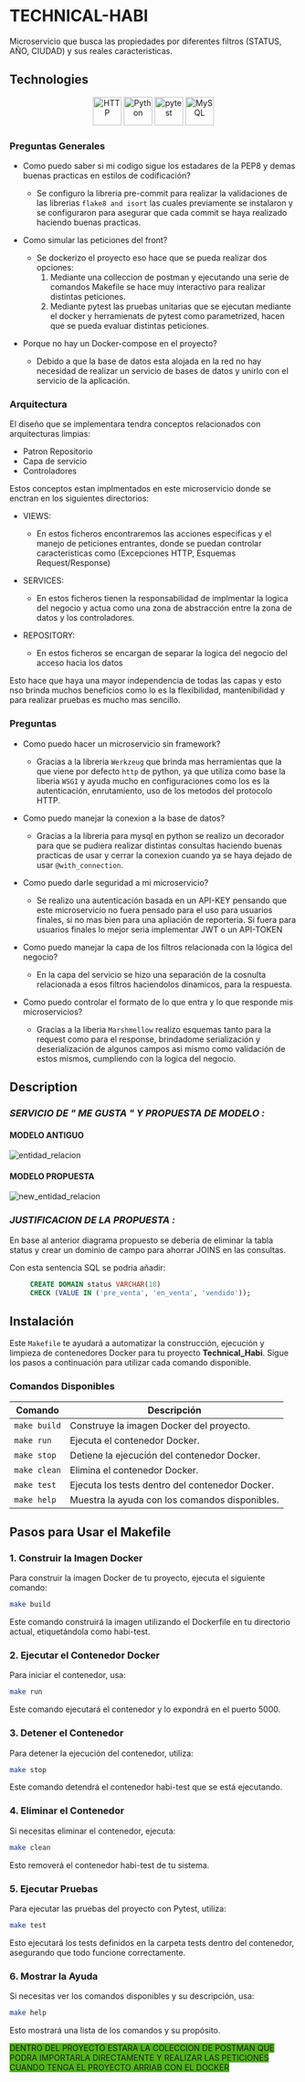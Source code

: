 # TECHNICAL-HABI

Microservicio que busca las propiedades por diferentes filtros (STATUS, AÑO, CIUDAD) y sus reales caracteristicas.

## Technologies

<div align="center">
 <img width="50" src="https://user-images.githubusercontent.com/25181517/192107854-765620d7-f909-4953-a6da-36e1ef69eea6.png" alt="HTTP" title="HTTP"/>
 <img width="50" src="https://user-images.githubusercontent.com/25181517/183423507-c056a6f9-1ba8-4312-a350-19bcbc5a8697.png" alt="Python" title="Python"/>
 <img width="50" src="https://user-images.githubusercontent.com/25181517/184117132-9e89a93b-65fb-47c3-91e7-7d0f99e7c066.png" alt="pytest" title="pytest"/>
 <img width="50" src="https://user-images.githubusercontent.com/25181517/183896128-ec99105a-ec1a-4d85-b08b-1aa1620b2046.png" alt="MySQL" title="MySQL"/>
</div>

### Preguntas Generales

* Como puedo saber si mi codigo sigue los estadares de la PEP8 y demas buenas practicas en estilos de codificación?
  * Se configuro la libreria pre-commit para realizar la validaciones de las librerias `flake8 and isort` las cuales previamente se instalaron y se configuraron para asegurar que cada commit se haya realizado haciendo buenas practicas.

* Como simular las peticiones del front?
  * Se dockerizo el proyecto eso hace que se pueda realizar dos opciones:
    1. Mediante una colleccion de postman y ejecutando una serie de comandos Makefile
    se hace muy interactivo para realizar distintas peticiones.
    2. Mediante pytest las pruebas unitarias que se ejecutan mediante el docker y herramienats de pytest como parametrized, hacen que se pueda evaluar distintas peticiones.

* Porque no hay un Docker-compose en el proyecto?
  * Debido a que la base de datos esta alojada en la red no hay necesidad de realizar un servicio de bases de datos y unirlo con el servicio de la aplicación.

### Arquitectura

El diseño que se implementara tendra conceptos relacionados con arquitecturas limpias:

* Patron Repositorio
* Capa de servicio
* Controladores

Estos conceptos estan implmentados en este microservicio donde se enctran en los siguientes directorios:

* VIEWS:
  * En estos ficheros encontraremos las acciones especificas y el manejo de peticiones entrantes, donde se puedan controlar caracteristicas como (Excepciones HTTP, Esquemas Request/Response)

* SERVICES:
  * En estos ficheros tienen la responsabilidad de implmentar la logica del negocio y actua como una zona de abstracción entre la zona de datos y los controladores.

* REPOSITORY:
  * En estos ficheros se encargan de separar la logica del negocio del acceso hacia los datos

Esto hace que haya una mayor independencia de todas las capas y esto nso brinda muchos beneficios como lo es la flexibilidad, mantenibilidad y para realizar pruebas es mucho mas sencillo.

### Preguntas

* Como puedo hacer un microservicio sin framework?
  * Gracias a la libreria `Werkzeug` que brinda mas herramientas que la que viene por defecto `http` de python, ya que utiliza como base la liberia `WSGI` y ayuda mucho en configuraciones como los es la autenticación, enrutamiento, uso de los metodos del protocolo HTTP.

* Como puedo manejar la conexion a la base de datos?
  * Gracias a la libreria para mysql en python se realizo un decorador para que se pudiera realizar distintas consultas haciendo buenas practicas de usar y cerrar la conexion cuando ya se haya dejado de usar `@with_connection`.

* Como puedo darle seguridad a mi microservicio?
  * Se realizo una autenticación basada en un API-KEY pensando que este microservicio no fuera pensado para el uso para usuarios finales, si no mas bien para una apliación de reporteria.
  Si fuera para usuarios finales lo mejor seria implementar JWT o un API-TOKEN

* Como puedo manejar la capa de los filtros relacionada con la lógica del negocio?
  * En la capa del servicio se hizo una separación de la cosnulta relacionada a esos filtros haciendolos dinamicos, para la respuesta.

* Como puedo controlar el formato de lo que entra y lo que responde mis microservicios?
  * Gracias a la liberia `Marshmellow` realizo esquemas tanto para la request como para el response, brindadome serialización y deserialización de algunos campos asi mismo como validación de estos mismos, cumpliendo con la logica del negocio.

## Description

### ***SERVICIO DE " ME GUSTA " Y PROPUESTA DE MODELO :***

#### MODELO ANTIGUO

![entidad_relacion](https://github.com/sdparada97/API-Properties/assets/49702755/7f40e262-3ec2-457a-9f77-9a094d508b5a)

#### MODELO PROPUESTA

![new_entidad_relacion](https://github.com/sdparada97/API-Properties/assets/49702755/92afe9c6-e92a-4392-a490-143e6fd02d8e)

### ***JUSTIFICACION DE LA PROPUESTA :***

En base al anterior diagrama propuesto se deberia de eliminar la tabla status y crear un dominio de campo para ahorrar JOINS en las consultas.

Con esta sentencia SQL se podria añadir:

```sql
     CREATE DOMAIN status VARCHAR(10)
     CHECK (VALUE IN ('pre_venta', 'en_venta', 'vendido'));
```

## Instalación

Este `Makefile` te ayudará a automatizar la construcción, ejecución y limpieza de contenedores Docker para tu proyecto **Technical_Habi**. Sigue los pasos a continuación para utilizar cada comando disponible.

### Comandos Disponibles

| Comando           | Descripción                                      |
|-------------------|--------------------------------------------------|
| `make build`      | Construye la imagen Docker del proyecto.         |
| `make run`        | Ejecuta el contenedor Docker.                    |
| `make stop`       | Detiene la ejecución del contenedor Docker.      |
| `make clean`      | Elimina el contenedor Docker.                    |
| `make test`       | Ejecuta los tests dentro del contenedor Docker.  |
| `make help`       | Muestra la ayuda con los comandos disponibles.   |

## Pasos para Usar el Makefile

### 1. Construir la Imagen Docker

Para construir la imagen Docker de tu proyecto, ejecuta el siguiente comando:

```bash
make build
```

Este comando construirá la imagen utilizando el Dockerfile en tu directorio actual, etiquetándola como habi-test.

### 2. Ejecutar el Contenedor Docker

Para iniciar el contenedor, usa:

```bash
make run
```

Este comando ejecutará el contenedor y lo expondrá en el puerto 5000.

### 3. Detener el Contenedor

Para detener la ejecución del contenedor, utiliza:

```bash
make stop
```

Este comando detendrá el contenedor habi-test que se está ejecutando.

### 4. Eliminar el Contenedor

Si necesitas eliminar el contenedor, ejecuta:

```bash
make clean
```

Esto removerá el contenedor habi-test de tu sistema.

### 5. Ejecutar Pruebas

Para ejecutar las pruebas del proyecto con Pytest, utiliza:

```bash
make test
```

Esto ejecutará los tests definidos en la carpeta tests dentro del contenedor, asegurando que todo funcione correctamente.

### 6. Mostrar la Ayuda

Si necesitas ver los comandos disponibles y su descripción, usa:

```bash
make help
```

Esto mostrará una lista de los comandos y su propósito.

<span style="background:#53b418"> DENTRO DEL PROYECTO ESTARA LA COLECCION DE POSTMAN QUE PODRA IMPORTARLA DIRECTAMENTE Y REALIZAR LAS PETICIONES CUANDO TENGA EL PROYECTO ARRIAB CON EL DOCKER </span>
